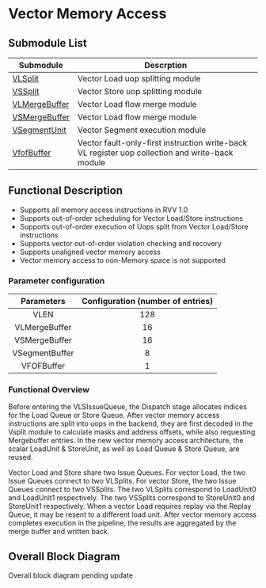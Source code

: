 # Vector Memory Access

## Submodule List

| Submodule                         | Descrption                                                                                      |
| --------------------------------- | ----------------------------------------------------------------------------------------------- |
| [VLSplit](VLSplit.md)             | Vector Load uop splitting module                                                                |
| [VSSplit](VSSplit.md)             | Vector Store uop splitting module                                                               |
| [VLMergeBuffer](VLMergeBuffer.md) | Vector Load flow merge module                                                                   |
| [VSMergeBuffer](VSMergeBuffer.md) | Vector Load flow merge module                                                                   |
| [VSegmentUnit](VSegmentUnit.md)   | Vector Segment execution module                                                                 |
| [VfofBuffer](VfofBuffer.md)       | Vector fault-only-first instruction write-back VL register uop collection and write-back module |


## Functional Description

- Supports all memory access instructions in RVV 1.0
- Supports out-of-order scheduling for Vector Load/Store instructions
- Supports out-of-order execution of Uops split from Vector Load/Store
  instructions
- Supports vector out-of-order violation checking and recovery
- Supports unaligned vector memory access
- Vector memory access to non-Memory space is not supported

### Parameter configuration

|   Parameters   | Configuration (number of entries) |
| :------------: | :-------------------------------: |
|      VLEN      |                128                |
| VLMergeBuffer  |                16                 |
| VSMergeBuffer  |                16                 |
| VSegmentBuffer |                 8                 |
|   VFOFBuffer   |                 1                 |

### Functional Overview

Before entering the VLSIssueQueue, the Dispatch stage allocates indices for the
Load Queue or Store Queue. After vector memory access instructions are split
into uops in the backend, they are first decoded in the Vsplit module to
calculate masks and address offsets, while also requesting Mergebuffer entries.
In the new vector memory access architecture, the scalar LoadUnit & StoreUnit,
as well as Load Queue & Store Queue, are reused.

Vector Load and Store share two Issue Queues. For vector Load, the two Issue
Queues connect to two VLSplits. For vector Store, the two Issue Queues connect
to two VSSplits. The two VLSplits correspond to LoadUnit0 and LoadUnit1
respectively. The two VSSplits correspond to StoreUnit0 and StoreUnit1
respectively. When a vector Load requires replay via the Replay Queue, it may be
resent to a different load unit. After vector memory access completes execution
in the pipeline, the results are aggregated by the merge buffer and written
back.


## Overall Block Diagram

Overall block diagram pending update
<!-- 请使用 svg -->

